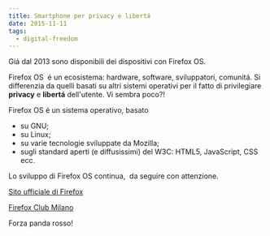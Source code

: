 ```yaml
---
title: Smartphone per privacy e libertá
date: 2015-11-11
tags:
  - digital-freedom
---
```


Giá dal 2013 sono disponibili dei dispositivi con Firefox OS.

Firefox OS  é un ecosistema: hardware, software, sviluppatori, comunitá. Si differenzia da quelli basati su altri sistemi operativi per il fatto di privilegiare <strong>privacy</strong> e <strong>libertá</strong> dell'utente. Vi sembra poco?!

Firefox OS é un sistema operativo, basato
<ul>
<li>su GNU;</li>
<li>su Linux;</li>
<li>su varie tecnologie sviluppate da Mozilla;</li>
<li>sugli standard aperti (e diffusissimi) del W3C: HTML5, JavaScript, CSS ecc.</li>
</ul>
Lo sviluppo di Firefox OS continua,  da seguire con attenzione.

<a href="https://www.mozilla.org/en-US/firefox/products/">Sito ufficiale di Firefox</a>

<a href="http://firefoxmilano.it/">Firefox Club Milano</a>

Forza panda rosso!
